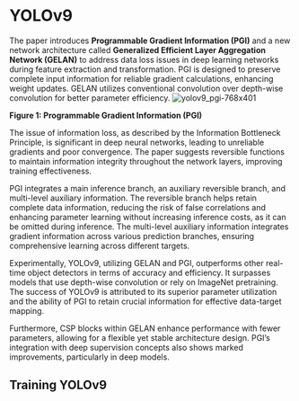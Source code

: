 # YOLOv9

The paper introduces **Programmable Gradient Information (PGI)** and a new network architecture called **Generalized Efficient Layer Aggregation Network (GELAN)** to address data loss issues in deep learning networks during feature extraction and transformation. PGI is designed to preserve complete input information for reliable gradient calculations, enhancing weight updates. GELAN utilizes conventional convolution over depth-wise convolution for better parameter efficiency.
![yolov9_pgi-768x401](https://github.com/Thireshsidda/LegacyOfYOLO-YouOnlyLookOnce/assets/92287626/ad7cfd1f-f325-4401-ad10-f6d8f4ebee89)

**Figure 1: Programmable Gradient Information (PGI)**

The issue of information loss, as described by the Information Bottleneck Principle, is significant in deep neural networks, leading to unreliable gradients and poor convergence. The paper suggests reversible functions to maintain information integrity throughout the network layers, improving training effectiveness.

PGI integrates a main inference branch, an auxiliary reversible branch, and multi-level auxiliary information. The reversible branch helps retain complete data information, reducing the risk of false correlations and enhancing parameter learning without increasing inference costs, as it can be omitted during inference. The multi-level auxiliary information integrates gradient information across various prediction branches, ensuring comprehensive learning across different targets.

Experimentally, YOLOv9, utilizing GELAN and PGI, outperforms other real-time object detectors in terms of accuracy and efficiency. It surpasses models that use depth-wise convolution or rely on ImageNet pretraining. The success of YOLOv9 is attributed to its superior parameter utilization and the ability of PGI to retain crucial information for effective data-target mapping.

Furthermore, CSP blocks within GELAN enhance performance with fewer parameters, allowing for a flexible yet stable architecture design. PGI’s integration with deep supervision concepts also shows marked improvements, particularly in deep models.

## Training YOLOv9
